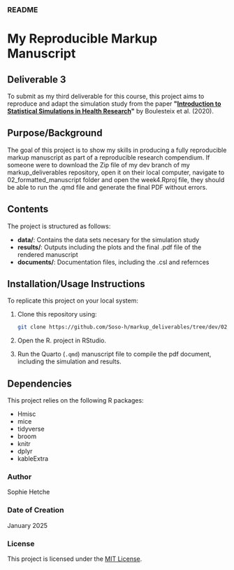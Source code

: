 
### README

# My Reproducible Markup Manuscript

## Deliverable 3

To submit as my third deliverable for this course, this project aims to reproduce and adapt the simulation study from the paper 
**"[Introduction to Statistical Simulations in Health Research](https://bmjopen.bmj.com/content/10/12/e039921#T2)"** 
by Boulesteix et al. (2020). 


## Purpose/Background

The goal of this project is to show my skills in producing a fully reproducible markup manuscript as part of a reproducible research compendium. If someone were to download the Zip file of my dev branch of my markup_deliverables repository, open it on their local computer, navigate to 02_formatted_manuscript folder and open the week4.Rproj file, they should be able to run the .qmd file and generate the final PDF without errors.

## Contents

The project is structured as follows:

-   **data/**: Contains the data sets necesary for the simulation study
-   **results/**: Outputs including the plots and the final .pdf file of the rendered manuscript
-   **documents/**: Documentation files, including the .csl and refernces

## Installation/Usage Instructions

To replicate this project on your local system:

1. Clone this repository using:
    ```bash
    git clone https://github.com/Soso-h/markup_deliverables/tree/dev/02_formatted_manuscript
    ```

2. Open the R. project in RStudio.

3. Run the Quarto (`.qmd`) manuscript file to compile the pdf document, 
including the simulation and results.

## Dependencies

This project relies on the following R packages:

- Hmisc
- mice
- tidyverse
- broom
- knitr
- dplyr
- kableExtra

### Author

Sophie Hetche

### Date of Creation

January 2025

### License

This project is licensed under the [MIT License](https://github.com/Soso-h/markup_deliverables/blob/dev/02_formatted_manuscript/LICENSE.md).


